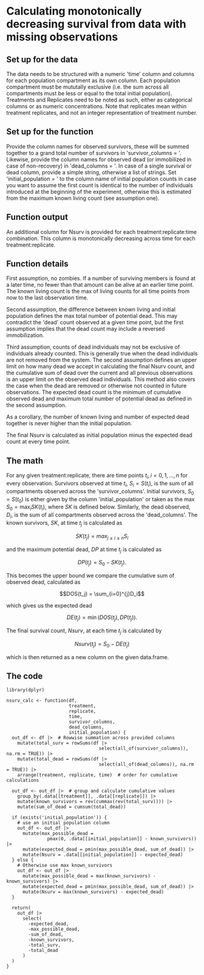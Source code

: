# Calculating monotonically decreasing survival from data with missing observations

## Set up for the data
The data needs to be structured with a numeric 'time' column and columns for each population compartment as its own column. 
Each population compartment must be mututally exclusive (i.e. the sum across all compartments must be less or equal to the total initial population).
Treatments and Replicates need to be noted as such, either as categorical columns or as numeric concentrations.
Note that replicates mean within treatment replicates, and not an integer representation of treatment number.

## Set up for the function
Provide the column names for observed survivors, these will be summed together to a grand total number of survivors in 'survivor_columns = '. 
Likewise, provide the column names for observed dead (or immobilized in case of non-recovery) in 'dead_columns = '.
In case of a single survival or dead column, provide a simple string, otherwise a list of strings.
Set 'initial_population = ' to the column name of initial population counts in case you want to assume the first count is identical to the number of individuals introduced at the beginning of the experiment, otherwise this is estimated from the maximum known living count (see assumption one).

## Function output
An additional column for Nsurv is provided for each treatment:replicate:time combination.
This column is monotonically decreasing across time for each treatment:replicate.

## Function details
First assumption, no zombies.
If a number of surviving members is found at a later time, no fewer than that amount can be alive at an earlier time point. 
The known living count is the max of living counts for all time points from now to the last observation time. 

Second assumption, the difference between known living and initial population defines the max total number of potential dead.
This may contradict the 'dead' count observed at a given time point, but the first assumption implies that the dead count may include a reversed immobilization. 

Third assumption, counts of dead individuals may not be exclusive of individuals already counted.
This is generally true when the dead individuals are not removed from the system.
The second assumption defines an upper limit on how many dead we accept in calculating the final Nsurv count, and the cumulative sum of dead over the current and all previous observations is an upper limit on the observed dead individuals.
This method also covers the case when the dead are removed or otherwise not counted in future observations.
The expected dead count is the minimum of cumulative observed dead and maximum total number of potential dead as defined in the second assumption.

As a corollary, the number of known living and number of expected dead together is never higher than the initial population.

The final Nsurv is calculated as initial population minus the expected dead count at every time point. 

## The math
For any given treatment:replicate, there are time points $t_i, i=0,1,\dots,n$ for every observation.
Survivors observed at time $t_i$, $S_i=S(t_i)$, is the sum of all compartments observed across the 'survivor_columns'.
Initial survivors, $S_0=S(t_0)$ is either given by the column 'initial_population' or taken as the max $S_0=\max_{i}SK(t_i)$, where $SK$ is defined below.
Similarly, the dead observed, $D_i$, is the sum of all compartments observed across the 'dead_columns'.
The known survivors, $SK$, at time $t_j$ is calculated as

$$SK(t_j)=max_{j\leq i \leq n}S_i$$

and the maximum potential dead, $DP$ at time $t_j$ is calculated as

$$DP(t_j)=S_0-SK(t_j).$$

This becomes the upper bound we compare the cumulative sum of observed dead, calculated as

$$DOS(t_j) = \sum_{i=0}^{j}D_i$$

which gives us the expected dead

$$DE(t_j) = \min(DOS(t_j), DP(t_j)).$$

The final survival count, $Nsurv$, at each time $t_j$ is calculated by 

$$Nsurv(t_j) = S_0-DE(t_j)$$

which is then returned as a new column on the given data.frame.

## The code
```
library(dplyr)

nsurv_calc <- function(df,
                       treatment,
                       replicate,
                       time,
                       survivor_columns,
                       dead_columns,
                       initial_population) {
  out_df <- df |>  # Rowwise summation across provided columns
    mutate(total_surv = rowSums(df |>
                                  select(all_of(survivor_columns)), na.rm = TRUE)) |>
    mutate(total_dead = rowSums(df |>
                                  select(all_of(dead_columns)), na.rm = TRUE)) |>
    arrange(treatment, replicate, time)  # order for cumulative calculations
  
  out_df <- out_df |>  # group and calculate cumulative values
    group_by(.data[[treatment]], .data[[replicate]]) |>
    mutate(known_survivors = rev(cummax(rev(total_surv)))) |>
    mutate(sum_of_dead = cumsum(total_dead))
  
  if (exists('initial_population')) {
    # use an initial population column
    out_df <- out_df |>
      mutate(max_possible_dead =
               pmax(0, .data[[initial_population]] - known_survivors)) |>
      mutate(expected_dead = pmin(max_possible_dead, sum_of_dead)) |>
      mutate(Nsurv = .data[[initial_population]] - expected_dead)
  } else {
    # Otherwise use max known_survivors
    out_df <- out_df |>
      mutate(max_possible_dead = max(known_survivors) - known_survivors) |>
      mutate(expected_dead = pmin(max_possible_dead, sum_of_dead)) |>
      mutate(Nsurv = max(known_survivors) - expected_dead)
  }
  
  return(
    out_df |>
      select(
        -expected_dead,
        -max_possible_dead,
        -sum_of_dead,
        -known_survivors,
        -total_surv,
        -total_dead
      )
  )
}
```

